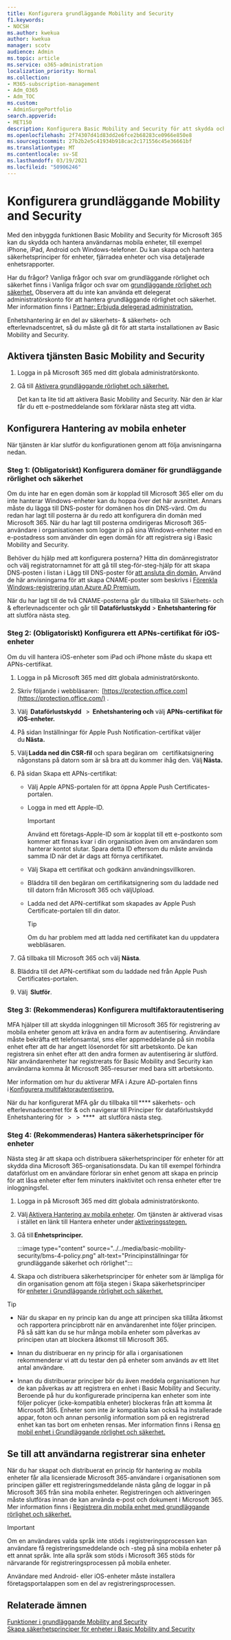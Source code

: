 ```yaml
---
title: Konfigurera grundläggande Mobility and Security
f1.keywords:
- NOCSH
ms.author: kwekua
author: kwekua
manager: scotv
audience: Admin
ms.topic: article
ms.service: o365-administration
localization_priority: Normal
ms.collection:
- M365-subscription-management
- Adm_O365
- Adm_TOC
ms.custom:
- AdminSurgePortfolio
search.appverid:
- MET150
description: Konfigurera Basic Mobility and Security för att skydda och hantera användarnas mobila enheter.
ms.openlocfilehash: 2f74307d41d83dd2e6fce2b68283ce0966e850e8
ms.sourcegitcommit: 27b2b2e5c41934b918cac2c171556c45e36661bf
ms.translationtype: MT
ms.contentlocale: sv-SE
ms.lasthandoff: 03/19/2021
ms.locfileid: "50906246"
---
```

# <a name="set-up-basic-mobility-and-security"></a>Konfigurera grundläggande Mobility and Security

Med den inbyggda funktionen Basic Mobility and Security för Microsoft 365 kan du skydda och hantera användarnas mobila enheter, till exempel iPhone, iPad, Android och Windows-telefoner. Du kan skapa och hantera säkerhetsprinciper för enheter, fjärradea enheter och visa detaljerade enhetsrapporter.

Har du frågor? Vanliga frågor och svar om grundläggande rörlighet och säkerhet finns i Vanliga frågor och svar om [grundläggande rörlighet och säkerhet.](frequently-asked-questions.md) Observera att du inte kan använda ett delegerat administratörskonto för att hantera grundläggande rörlighet och säkerhet. Mer information finns i [Partner: Erbjuda delegerad administration.](https://support.microsoft.com/office/partners-offer-delegated-administration-26530dc0-ebba-415b-86b1-b55bc06b073e) 

Enhetshantering är en del av säkerhets- & säkerhets- och efterlevnadscentret, så du måste gå dit för att starta installationen av Basic Mobility and Security.

## <a name="activate-the-basic-mobility-and-security-service"></a>Aktivera tjänsten Basic Mobility and Security

1. Logga in på Microsoft 365 med ditt globala administratörskonto.

2. Gå till [Aktivera grundläggande rörlighet och säkerhet.](https://admin.microsoft.com/EAdmin/Device/IntuneInventory.aspx)

   Det kan ta lite tid att aktivera Basic Mobility and Security. När den är klar får du ett e-postmeddelande som förklarar nästa steg att vidta.

## <a name="set-up-mobile-device-management"></a>Konfigurera Hantering av mobila enheter

När tjänsten är klar slutför du konfigurationen genom att följa anvisningarna nedan.

### <a name="step-1-required-configure-domains-for-basic-mobility-and-security"></a>Steg 1: (Obligatoriskt) Konfigurera domäner för grundläggande rörlighet och säkerhet

Om du inte har en egen domän som är kopplad till Microsoft 365 eller om du inte hanterar Windows-enheter kan du hoppa över det här avsnittet. Annars måste du lägga till DNS-poster för domänen hos din DNS-värd. Om du redan har lagt till posterna är du redo att konfigurera din domän med Microsoft 365. När du har lagt till posterna omdirigeras Microsoft 365-användare i organisationen som loggar in på sina Windows-enheter med en e-postadress som använder din egen domän för att registrera sig i Basic Mobility and Security.

Behöver du hjälp med att konfigurera posterna? Hitta din domänregistrator och välj registratornamnet för att gå till steg-för-steg-hjälp för att skapa DNS-posten i listan i Lägg till DNS-poster för [att ansluta din domän.](/office365/admin/get-help-with-domains/create-dns-records-at-any-dns-hosting-provider) Använd de här anvisningarna för att skapa CNAME-poster som beskrivs i [Förenkla Windows-registrering utan Azure AD Premium.](/mem/intune/enrollment/windows-enroll#simplify-windows-enrollment-without-azure-ad-premium)

När du har lagt till de två CNAME-posterna går du tillbaka till Säkerhets- och & efterlevnadscenter och går till **Dataförlustskydd**  >  **Enhetshantering för**   att slutföra nästa steg.

### <a name="step-2-required-configure-an-apns-certificate-for-ios-devices"></a>Steg 2: (Obligatoriskt) Konfigurera ett APNs-certifikat för iOS-enheter

Om du vill hantera iOS-enheter som iPad och iPhone måste du skapa ett APNs-certifikat.

1. Logga in på Microsoft 365 med ditt globala administratörskonto.

2. Skriv följande i webbläsaren:  [https://protection.office.com](https://protection.office.com/) .

3. Välj  **Dataförlustskydd**   >  **Enhetshantering och** välj **APNs-certifikat för iOS-enheter.**

4. På sidan Inställningar för Apple Push Notification-certifikat väljer du **Nästa.**

5. Välj **Ladda ned din CSR-fil** och spara begäran om   certifikatsignering någonstans på datorn som är så bra att du kommer ihåg den. Välj **Nästa.**

6. På sidan Skapa ett APNs-certifikat:

   - Välj Apple APNS-portalen för att öppna Apple Push Certificates-portalen.
   - Logga in med ett Apple-ID.

     > [!IMPORTANT]
     > Använd ett företags-Apple-ID som är kopplat till ett e-postkonto som kommer att finnas kvar i din organisation även om användaren som hanterar kontot slutar. Spara detta ID eftersom du måste använda samma ID när det är dags att förnya certifikatet.

   - Välj Skapa ett certifikat och godkänn användningsvillkoren.
   - Bläddra till den begäran om certifikatsignering som du laddade ned till datorn från Microsoft 365 och väljUpload.
   - Ladda ned det APN-certifikat som skapades av Apple Push Certificate-portalen till din dator.

     > [!TIP]
     > Om du har problem med att ladda ned certifikatet kan du uppdatera webbläsaren.

7. Gå tillbaka till Microsoft 365 och välj **Nästa**.

8. Bläddra till det APN-certifikat som du laddade ned från Apple Push Certificates-portalen.

9. Välj  **Slutför**.

### <a name="step-3-recommended-set-up-multi-factor-authentication"></a>Steg 3: (Rekommenderas) Konfigurera multifaktorautentisering

MFA hjälper till att skydda inloggningen till Microsoft 365 för registrering av mobila enheter genom att kräva en andra form av autentisering. Användare måste bekräfta ett telefonsamtal, sms eller appmeddelande på sin mobila enhet efter att de har angett lösenordet för sitt arbetskonto. De kan registrera sin enhet efter att den andra formen av autentisering är slutförd. När användarenheter har registrerats för Basic Mobility and Security kan användarna komma åt Microsoft 365-resurser med bara sitt arbetskonto.

Mer information om hur du aktiverar MFA i Azure AD-portalen finns i [Konfigurera multifaktorautentisering.](../security-and-compliance/set-up-multi-factor-authentication.md)

När du har konfigurerat MFA går du tillbaka till **** säkerhets- och efterlevnadscentret för & och navigerar till Principer för dataförlustskydd Enhetshantering för   >     >  ****   att slutföra nästa steg.

### <a name="step-4-recommended-manage-device-security-policies"></a>Steg 4: (Rekommenderas) Hantera säkerhetsprinciper för enheter

Nästa steg är att skapa och distribuera säkerhetsprinciper för enheter för att skydda dina Microsoft 365-organisationsdata. Du kan till exempel förhindra dataförlust om en användare förlorar sin enhet genom att skapa en princip för att låsa enheter efter fem minuters inaktivitet och rensa enheter efter tre inloggningsfel.

1. Logga in på Microsoft 365 med ditt globala administratörskonto.

2. Välj [Aktivera Hantering av mobila enheter](https://admin.microsoft.com/EAdmin/Device/IntuneInventory.aspx). Om tjänsten är aktiverad visas i stället en länk till Hantera enheter under [aktiveringsstegen.](https://admin.microsoft.com/adminportal/home#/MifoDevices)  

3. Gå till **Enhetsprinciper.**

   :::image type="content" source="../../media/basic-mobility-security/bms-4-policy.png" alt-text="Principinställningar för grundläggande säkerhet och rörlighet":::

4. Skapa och distribuera säkerhetsprinciper för enheter som är lämpliga för din organisation genom att följa stegen i Skapa säkerhetsprinciper för [enheter i Grundläggande rörlighet och säkerhet.](create-device-security-policies.md)

> [!TIP]
>
> - När du skapar en ny princip kan du ange att principen ska tillåta åtkomst och rapportera principbrott när en användarenhet inte följer principen. På så sätt kan du se hur många mobila enheter som påverkas av principen utan att blockera åtkomst till Microsoft 365.
>
> - Innan du distribuerar en ny princip för alla i organisationen rekommenderar vi att du testar den på enheter som används av ett litet antal användare.
>
> - Innan du distribuerar principer bör du även meddela organisationen hur de kan påverkas av att registrera en enhet i Basic Mobility and Security. Beroende på hur du konfigurerade principerna kan enheter som inte följer policyer (icke-kompatibla enheter) blockeras från att komma åt Microsoft 365. Enheter som inte är kompatibla kan också ha installerade appar, foton och annan personlig information som på en registrerad enhet kan tas bort om enheten rensas. Mer information finns i Rensa [en mobil enhet i Grundläggande rörlighet och säkerhet.](wipe-mobile-device.md)

## <a name="make-sure-users-enroll-their-devices"></a>Se till att användarna registrerar sina enheter

När du har skapat och distribuerat en princip för hantering av mobila enheter får alla licensierade Microsoft 365-användare i organisationen som principen gäller ett registreringsmeddelande nästa gång de loggar in på Microsoft 365 från sina mobila enheter. Registreringen och aktiveringen måste slutföras innan de kan använda e-post och dokument i Microsoft 365. Mer information finns i [Registrera din mobila enhet med grundläggande rörlighet och säkerhet.](enroll-your-mobile-device.md)

> [!IMPORTANT]
> Om en användares valda språk inte stöds i registreringsprocessen kan användare få registreringsmeddelande och -steg på sina mobila enheter på ett annat språk. Inte alla språk som stöds i Microsoft 365 stöds för närvarande för registreringsprocessen på mobila enheter.

Användare med Android- eller iOS-enheter måste installera företagsportalappen som en del av registreringsprocessen.

## <a name="related-topics"></a>Relaterade ämnen

[Funktioner i grundläggande Mobility and Security](capabilities.md)<br/>
[Skapa säkerhetsprinciper för enheter i Basic Mobility and Security](create-device-security-policies.md)